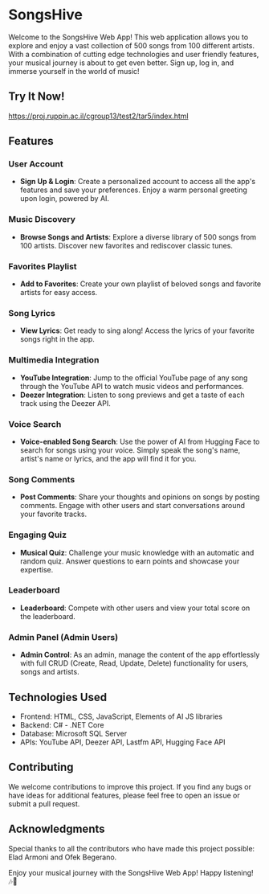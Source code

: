 # SongsHive

Welcome to the SongsHive Web App! This web application allows you to explore and enjoy a vast collection of 500 songs from 100 different artists. With a combination of cutting edge technologies and user friendly features, your musical journey is about to get even better. Sign up, log in, and immerse yourself in the world of music!

## Try It Now!
https://proj.ruppin.ac.il/cgroup13/test2/tar5/index.html

## Features

### User Account
- **Sign Up & Login**: Create a personalized account to access all the app's features and save your preferences. Enjoy a warm personal greeting upon login, powered by AI.

### Music Discovery
- **Browse Songs and Artists**: Explore a diverse library of 500 songs from 100 artists. Discover new favorites and rediscover classic tunes.

### Favorites Playlist
- **Add to Favorites**: Create your own playlist of beloved songs and favorite artists for easy access.

### Song Lyrics
- **View Lyrics**: Get ready to sing along! Access the lyrics of your favorite songs right in the app.

### Multimedia Integration
- **YouTube Integration**: Jump to the official YouTube page of any song through the YouTube API to watch music videos and performances.
- **Deezer Integration**: Listen to song previews and get a taste of each track using the Deezer API.

### Voice Search
- **Voice-enabled Song Search**: Use the power of AI from Hugging Face to search for songs using your voice. Simply speak the song's name, artist's name or lyrics, and the app will find it for you.

### Song Comments
- **Post Comments**: Share your thoughts and opinions on songs by posting comments. Engage with other users and start conversations around your favorite tracks.

### Engaging Quiz
- **Musical Quiz**: Challenge your music knowledge with an automatic and random quiz. Answer questions to earn points and showcase your expertise.

### Leaderboard
- **Leaderboard**: Compete with other users and view your total score on the leaderboard.

### Admin Panel (Admin Users)
- **Admin Control**: As an admin, manage the content of the app effortlessly with full CRUD (Create, Read, Update, Delete) functionality for users, songs and artists.

## Technologies Used

- Frontend: HTML, CSS, JavaScript, Elements of AI JS libraries
- Backend: C# - .NET Core
- Database: Microsoft SQL Server
- APIs: YouTube API, Deezer API, Lastfm API, Hugging Face API
  
## Contributing

We welcome contributions to improve this project. If you find any bugs or have ideas for additional features, please feel free to open an issue or submit a pull request.

## Acknowledgments

Special thanks to all the contributors who have made this project possible: Elad Armoni and Ofek Begerano.

Enjoy your musical journey with the SongsHive Web App! Happy listening! 🎶🎵
